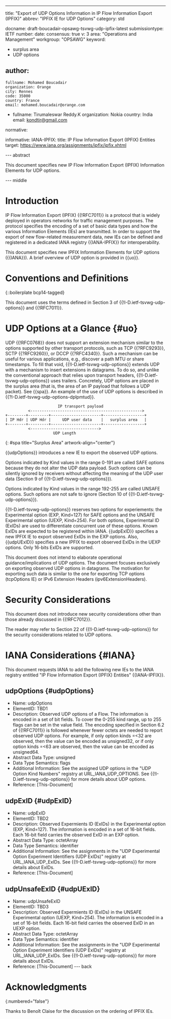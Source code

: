 ---
title: "Export of UDP Options Information in IP Flow Information Export (IPFIX)"
abbrev: "IPFIX IE for UDP Options"
category: std

docname: draft-boucadair-opsawg-tsvwg-udp-ipfix-latest
submissiontype: IETF
number:
date:
consensus: true
v: 3
area: "Operations and Management"
workgroup: "OPSAWG"
keyword:
 - surplus area
 - UDP options

author:
 -
    fullname: Mohamed Boucadair
    organization: Orange
    city: Rennes
    code: 35000
    country: France
    email: mohamed.boucadair@orange.com

 -
    fullname: Tirumaleswar Reddy.K
    organization: Nokia
    country: India
    email: kondtir@gmail.com

normative:

informative:
  IANA-IPFIX:
     title: IP Flow Information Export (IPFIX) Entities
     target: https://www.iana.org/assignments/ipfix/ipfix.xhtml

--- abstract

This document specifies new IP Flow Information Export (IPFIX) Information Elements for UDP options.

--- middle

# Introduction

IP Flow Information Export (IPFIX) {{!RFC7011}} is a protocol that is widely deployed in operators networks for traffic management purposes. The protocol specifies the encoding of a set of basic data types and how the various Information Elements (IEs) are transmitted. In order to support the export of new flow-related measurement data, new IEs can be defined and registered in a dedicated IANA registry {{IANA-IPFIX}} for interoperability.

This document specifies new IPFIX Information Elements for UDP options ({{IANA}}). A brief overview of UDP option is provided in {{uo}}.

# Conventions and Definitions

{::boilerplate bcp14-tagged}

This document uses the terms defined in Section 3 of {{!I-D.ietf-tsvwg-udp-options}} and {{!RFC7011}}.

# UDP Options at a Glance {#uo}

UDP {{!RFC0768}} does not support an extension mechanism similar to the options supported by other transport protocols, such as TCP {{?RFC9293}}, SCTP {{?RFC9260}}, or DCCP {{?RFC4340}}. Such a mechanism can be useful for various applications, e.g., discover a path MTU or share timestamps. To fill that void, {{!I-D.ietf-tsvwg-udp-options}} extends UDP with a mechanism to insert extensions in datagrams. To do so, and unlike the conventional approach that relies upon transport headers, {{!I-D.ietf-tsvwg-udp-options}} uses trailers. Concretely, UDP options are placed in the surplus area (that is, the area of an IP payload that follows a UDP packet). See {{spa}}. An example of the use of UDP options is described in {{?I-D.ietf-tsvwg-udp-options-dplpmtud}}.

~~~~
                       IP transport payload
          <------------------------------------------------->
+--------+---------+----------------------+------------------+
| IP Hdr | UDP Hdr |     UDP user data    |   surplus area   |
+--------+---------+----------------------+------------------+
          <------------------------------>
                     UDP Length
~~~~
{: #spa title="Surplus Area" artwork-align="center"}

{{udpOptions}} introduces a new IE to export the observed UDP options.

Options indicated by Kind values in the range 0-191 are called SAFE options because they do not alter the UDP data payload. Such options can be silently ignored by receivers without affecting the meaning of the UDP user data (Section 9 of {{!I-D.ietf-tsvwg-udp-options}}).

Options indicated by Kind values in the range 192-255 are called UNSAFE options. Such options are not safe to ignore (Section 10 of {{!I-D.ietf-tsvwg-udp-options}}).

{{!I-D.ietf-tsvwg-udp-options}} reserves two options for experiements: the Experimental option (EXP, Kind=127) for SAFE options and the UNSAFE Experimental option (UEXP, Kind=254). For both options, Experimental ID (ExIDs) are used to differentiate concurrent use of these options. Known ExIDs are expected to be registered within IANA. {{udpExID}} specifies a new IPFIX IE to export observed ExIDs in the EXP options. Also, {{udpUExID}} specifies a new IPFIX to export observed ExIDs in the UEXP options. Only 16-bits ExIDs are supported.

This document does not intend to elaborate operational guidance/implications of UDP options. The document focuses exclusively on exporting observed UDP options in datagrams. The motivation for exporting such data is similar to the one for exporting TCP options (tcpOptions IE) or IPv6 Extension Headers (ipv6ExtensionHeaders).


# Security Considerations

This document does not introduce new security considerations other than those already discussed in {{!RFC7012}}.

The reader may refer to Section 22 of {{!I-D.ietf-tsvwg-udp-options}} for the security considerations related to UDP options.

# IANA Considerations {#IANA}

This document requests IANA to add the following new IEs to the IANA registry entitled "IP Flow Information Export (IPFIX) Entities" {{IANA-IPFIX}}.

## udpOptions {#udpOptions}

* Name:  udpOptions
* ElementID:  TBD1
* Description: Observed UDP options of a Flow. The information is encoded in a set of bit fields. To cover the 0-255 kind range, up to 255 flags can be set in the value field. The encoding specified in Section 6.2 of {{!RFC7011}} is followed whenever fewer octets are needed to report observed UDP options. For example, if only option kinds =<32 are observed, then the value can be encoded as unsigned32, or if only option kinds =<63 are observed, then the value can be encoded as unsigned64.
* Abstract Data Type:  unsigned
* Data Type Semantics:  flags
* Additional Information: See the assigned UDP options in the "UDP Option Kind Numbers" registry at URL_IANA_UDP_OPTIONS. See {{!I-D.ietf-tsvwg-udp-options}} for more details about UDP options.
* Reference:  [This-Document]


## udpExID {#udpExID}

* Name:  udpExID
* ElementID:  TBD2
* Description: Observed Expermients ID (ExIDs) in the Experimental option (EXP, Kind=127). The information is encoded in a set of 16-bit fields. Each 16-bit field carries the observed ExID in an EXP option.
* Abstract Data Type:  octetArray
* Data Type Semantics:  identifier
* Additional Information:  See the assignments in the "UDP Experimental Option Experiment Identifiers (UDP ExIDs)" registry at URL_IANA_UDP_ExIDs. See {{!I-D.ietf-tsvwg-udp-options}} for more details about ExIDs.
* Reference:  [This-Document]

## udpUnsafeExID {#udpUExID}

* Name:  udpUnsafeExID
* ElementID:  TBD3
* Description: Observed Expermients ID (ExIDs) in the UNSAFE Experimental option (UEXP, Kind=254). The information is encoded in a set of 16-bit fields. Each 16-bit field carries the observed ExID in an UEXP option.
* Abstract Data Type:  octetArray
* Data Type Semantics:  identifier
* Additional Information:  See the assignments in the "UDP Experimental Option Experiment Identifiers (UDP ExIDs)" registry at URL_IANA_UDP_ExIDs. See {{!I-D.ietf-tsvwg-udp-options}} for more details about ExIDs.
* Reference:  [This-Document]
--- back

# Acknowledgments
{:numbered="false"}

Thanks to Benoît Claise for the discussion on the ordering of IPFIX IEs.
